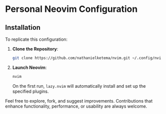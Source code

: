 # Personal Neovim Configuration

## Installation

To replicate this configuration:

1. **Clone the Repository**:

   ```bash
   git clone https://github.com/nathanielketema/nvim.git ~/.config/nvim
   ```

2. **Launch Neovim**:

   ```bash
   nvim
   ```

   On the first run, `lazy.nvim` will automatically install and set up the specified plugins.


Feel free to explore, fork, and suggest improvements. Contributions that enhance functionality, performance, or usability are always welcome.
